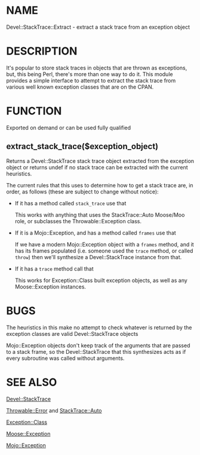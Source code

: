 # NAME

Devel::StackTrace::Extract - extract a stack trace from an exception object

# DESCRIPTION

It's popular to store stack traces in objects that are thrown as exceptions,
but, this being Perl, there's more than one way to do it.  This module
provides a simple interface to attempt to extract the stack trace from various
well known exception classes that are on the CPAN.

# FUNCTION

Exported on demand or can be used fully qualified

## extract\_stack\_trace($exception\_object)

Returns a Devel::StackTrace stack trace object extracted from the exception
object or returns undef if no stack trace can be extracted with the current
heuristics.

The current rules that this uses to determine how to get a stack trace are, in
order, as follows (these are subject to change without notice):

- If it has a method called `stack_trace` use that

    This works with anything that uses the StackTrace::Auto Moose/Moo role, or
    subclasses the Throwable::Exception class.

- If it is a Mojo::Exception, and has a method called `frames` use that

    If we have a modern Mojo::Exception object with a `frames` method, and it has
    its frames populated (i.e. someone used the `trace` method, or called `throw`)
    then we'll synthesize a Devel::StackTrace instance from that.

- If it has a `trace` method call that

    This works for Exception::Class built exception objects, as well as any
    Moose::Exception instances.

# BUGS

The heuristics in this make no attempt to check whatever is returned by the
exception classes are valid Devel::StackTrace objects

Mojo::Exception objects don't keep track of the arguments that are passed to a
stack frame, so the Devel::StackTrace that this synthesizes acts as if every
subroutine was called without arguments.

# SEE ALSO

[Devel::StackTrace](https://metacpan.org/pod/Devel::StackTrace)

[Throwable::Error](https://metacpan.org/pod/Throwable::Error) and [StackTrace::Auto](https://metacpan.org/pod/StackTrace::Auto)

[Exception::Class](https://metacpan.org/pod/Exception::Class)

[Moose::Exception](https://metacpan.org/pod/Moose::Exception)

[Mojo::Exception](https://metacpan.org/pod/Mojo::Exception)
